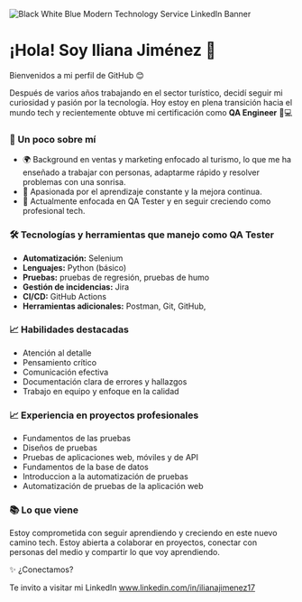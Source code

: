 
![Black White Blue Modern Technology Service LinkedIn Banner](https://github.com/user-attachments/assets/c20ce319-ebe5-4c4e-9202-1af0d06cc5a5)



# ¡Hola! Soy Iliana Jiménez 👋

Bienvenidos a mi perfil de GitHub 😊

Después de varios años trabajando en el sector turístico, decidí seguir mi curiosidad y pasión por la tecnología. Hoy estoy en plena transición hacia el mundo tech y recientemente obtuve mi certificación como **QA Engineer** 🧪💻

### 🚀 Un poco sobre mí

- 🌍 Background en ventas y marketing enfocado al turismo, lo que me ha enseñado a trabajar con personas, adaptarme rápido y resolver problemas con una sonrisa.
- 🧠 Apasionada por el aprendizaje constante y la mejora continua.
- 🎯 Actualmente enfocada en QA Tester y en seguir creciendo como profesional tech.

### 🛠️ Tecnologías y herramientas que manejo como QA Tester

- **Automatización:** Selenium
- **Lenguajes:** Python (básico)
- **Pruebas:** pruebas de regresión, pruebas de humo
- **Gestión de incidencias:** Jira
- **CI/CD:** GitHub Actions
- **Herramientas adicionales:** Postman, Git, GitHub, 

### 📈 Habilidades destacadas

- Atención al detalle
- Pensamiento crítico
- Comunicación efectiva
- Documentación clara de errores y hallazgos
- Trabajo en equipo y enfoque en la calidad

### 📈 Experiencia en proyectos profesionales

- Fundamentos de las pruebas
- Diseños de pruebas
- Pruebas de aplicaciones web, móviles y de API
- Fundamentos de la base de datos
- Introduccion a la automatización de pruebas
- Automatización de pruebas de la aplicación web


### 📚 Lo que viene

Estoy comprometida con seguir aprendiendo y creciendo en este nuevo camino tech. Estoy abierta a colaborar en proyectos, conectar con personas del medio y compartir lo que voy aprendiendo.



✨ ¿Conectamos?

Te invito a visitar mi LinkedIn 
www.linkedin.com/in/ilianajimenez17


